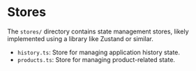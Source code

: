 # Stores

The `stores/` directory contains state management stores, likely implemented using a library like Zustand or similar.

- `history.ts`: Store for managing application history state.
- `products.ts`: Store for managing product-related state.
